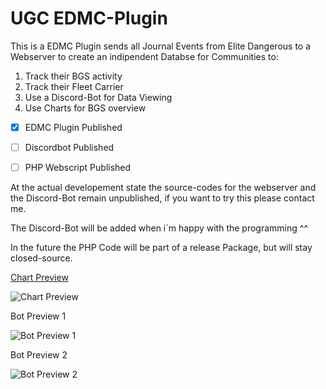 # UGC EDMC-Plugin

This is a EDMC Plugin sends all Journal Events from Elite Dangerous to a Webserver to create an indipendent Databse for Communities to:
1. Track their BGS activity
2. Track their Fleet Carrier
3. Use a Discord-Bot for Data Viewing
4. Use Charts for BGS overview


- [x] EDMC Plugin Published
- [ ] Discordbot Published
- [ ] PHP Webscript Published


At the actual developement state the source-codes for the webserver and the Discord-Bot remain unpublished,
if you want to try this please contact me.

The  Discord-Bot will be added when i´m happy with the programming ^^

In the future the PHP Code will be part of a release Package, but will stay closed-source.





[Chart Preview](https://asrothear.de/ugc/mega.php)

![Chart Preview](https://i.ibb.co/nmpbndd/chart.png)




Bot Preview 1

![Bot Preview 1](https://i.ibb.co/S6LNG5b/bot-p1.png)




Bot Preview 2

![Bot Preview 2](https://i.ibb.co/GRb6qvQ/bot-p2.png)

